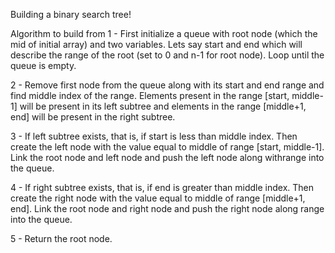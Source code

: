 Building a binary search tree!

Algorithm to build from
1 - First initialize a queue with root node (which the mid of initial array) and two variables. Lets say start and end which will describe the range of the root (set to 0 and n-1 for root node). Loop until the queue is empty.

2 - Remove first node from the queue along with its start and end range and find middle index of the range. Elements present in the range [start, middle-1] will be present in its left subtree and elements in the range [middle+1, end] will be present in the right subtree.

3 - If left subtree exists, that is, if start is less than middle index. Then create the left node with the value equal to middle of range [start, middle-1]. Link the root node and left node and push the left node along withrange into the queue.

4 - If right subtree exists, that is, if end is greater than middle index. Then create the right node with the value equal to middle of range [middle+1, end]. Link the root node and right node and push the right node along range into the queue.

5 - Return the root node.